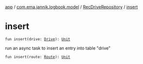 [app](../../index.md) / [com.ema.jannik.logbook.model](../index.md) / [RecDriveRepository](index.md) / [insert](./insert.md)

# insert

`fun insert(drive: `[`Drive`](../../com.ema.jannik.logbook.model.database/-drive/index.md)`): `[`Unit`](https://kotlinlang.org/api/latest/jvm/stdlib/kotlin/-unit/index.html)

run an async task to insert an entry into table "drive"

`fun insert(route: `[`Route`](../../com.ema.jannik.logbook.model.database/-route/index.md)`): `[`Unit`](https://kotlinlang.org/api/latest/jvm/stdlib/kotlin/-unit/index.html)